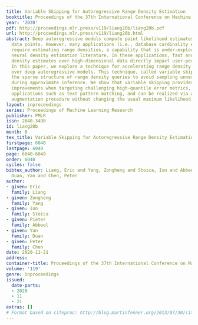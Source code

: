 ```yaml
---
title: Variable Skipping for Autoregressive Range Density Estimation
booktitle: Proceedings of the 37th International Conference on Machine Learning
year: '2020'
pdf: http://proceedings.mlr.press/v119/liang20b/liang20b.pdf
url: http://proceedings.mlr.press/v119/liang20b.html
abstract: Deep autoregressive models compute point likelihood estimates of individual
  data points. However, many applications (i.e., database cardinality estimation),
  require estimating range densities, a capability that is under-explored by current
  neural density estimation literature. In these applications, fast and accurate range
  density estimates over high-dimensional data directly impact user-perceived performance.
  In this paper, we explore a technique for accelerating range density estimation
  over deep autoregressive models. This technique, called variable skipping, exploits
  the sparse structure of range density queries to avoid sampling unnecessary variables
  during approximate inference. We show that variable skipping provides 10-100x efficiency
  improvements when targeting challenging high-quantile error metrics, enables complex
  applications such as text pattern matching, and can be realized via a simple data
  augmentation procedure without changing the usual maximum likelihood objective.
layout: inproceedings
series: Proceedings of Machine Learning Research
publisher: PMLR
issn: 2640-3498
id: liang20b
month: 0
tex_title: Variable Skipping for Autoregressive Range Density Estimation
firstpage: 6040
lastpage: 6049
page: 6040-6049
order: 6040
cycles: false
bibtex_author: Liang, Eric and Yang, Zongheng and Stoica, Ion and Abbeel, Pieter and
  Duan, Yan and Chen, Peter
author:
- given: Eric
  family: Liang
- given: Zongheng
  family: Yang
- given: Ion
  family: Stoica
- given: Pieter
  family: Abbeel
- given: Yan
  family: Duan
- given: Peter
  family: Chen
date: 2020-11-21
address: 
container-title: Proceedings of the 37th International Conference on Machine Learning
volume: '119'
genre: inproceedings
issued:
  date-parts:
  - 2020
  - 11
  - 21
extras: []
# Format based on citeproc: http://blog.martinfenner.org/2013/07/30/citeproc-yaml-for-bibliographies/
---
```

